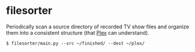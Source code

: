 # filesorter

Periodically scan a source directory of recorded TV show files and organize them into a consistent structure (that [Plex](https://plex.tv/) can understand).

```
$ filesorter/main.py --src ~/finished/ --dest ~/plex/
```
